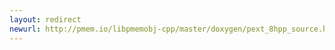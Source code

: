 ```yaml
---
layout: redirect
newurl: http://pmem.io/libpmemobj-cpp/master/doxygen/pext_8hpp_source.html
---
```

